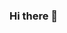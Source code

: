 ### Hi there 👋

<!--
**thekingjf/Thekingjf** is a ✨ _special_ ✨ repository because its `README.md` (this file) appears on your GitHub profile.

Here are some ideas to get you started:

- 🔭 I’m currently working on my hw
- 🌱 I’m currently learning ISL
- 👯 I’m looking to collaborate on northing
- 🤔 I’m looking for help with nothing
- 💬 Ask me about nothing
- 📫 How to reach me: vittiniruiz.j@northeastern.edu
- 😄 Pronouns: He/Him
- ⚡ Fun fact: I have a dog
